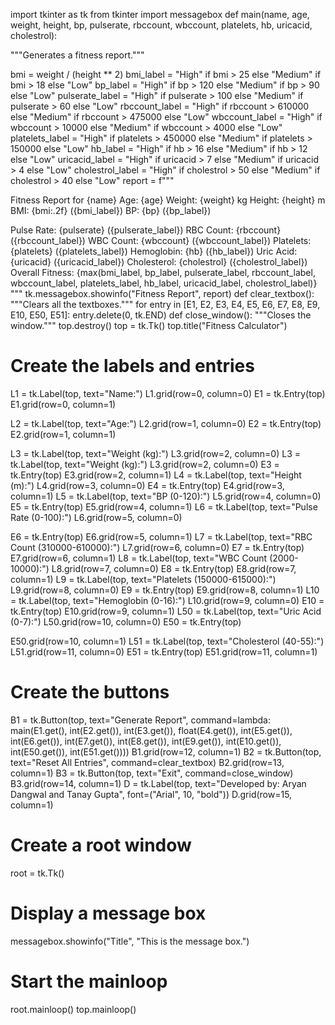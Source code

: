 
import tkinter as tk
from tkinter import messagebox
def main(name, age, weight, height, bp, pulserate, rbccount, wbccount, platelets, hb, 
uricacid, cholestrol):

 """Generates a fitness report."""
 
 bmi = weight / (height ** 2)
 bmi_label = "High" if bmi > 25 else "Medium" if bmi > 18 else "Low"
 bp_label = "High" if bp > 120 else "Medium" if bp > 90 else "Low"
 pulserate_label = "High" if pulserate > 100 else "Medium" if pulserate > 60 else "Low"
 rbccount_label = "High" if rbccount > 610000 else "Medium" if rbccount > 475000 else 
"Low"
 wbccount_label = "High" if wbccount > 10000 else "Medium" if wbccount > 4000 else 
"Low"
 platelets_label = "High" if platelets > 450000 else "Medium" if platelets > 150000 else 
"Low"
 hb_label = "High" if hb > 16 else "Medium" if hb > 12 else "Low"
 uricacid_label = "High" if uricacid > 7 else "Medium" if uricacid > 4 else "Low"
 cholestrol_label = "High" if cholestrol > 50 else "Medium" if cholestrol > 40 else "Low"
 report = f"""
 
Fitness Report for {name}
Age: {age}
Weight: {weight} kg
Height: {height} m
BMI: {bmi:.2f} ({bmi_label})
BP: {bp} ({bp_label})

Pulse Rate: {pulserate} ({pulserate_label})
RBC Count: {rbccount} ({rbccount_label})
WBC Count: {wbccount} ({wbccount_label})
Platelets: {platelets} ({platelets_label})
Hemoglobin: {hb} ({hb_label})
Uric Acid: {uricacid} ({uricacid_label})
Cholesterol: {cholestrol} ({cholestrol_label})
Overall Fitness: {max(bmi_label, bp_label, pulserate_label, rbccount_label, wbccount_label, 
platelets_label, hb_label, uricacid_label, cholestrol_label)}
"""
 tk.messagebox.showinfo("Fitness Report", report)
def clear_textbox():
 """Clears all the textboxes."""
 for entry in [E1, E2, E3, E4, E5, E6, E7, E8, E9, E10, E50, E51]:
 entry.delete(0, tk.END)
def close_window():
 """Closes the window."""
 top.destroy()
top = tk.Tk()
top.title("Fitness Calculator")
# Create the labels and entries
L1 = tk.Label(top, text="Name:")
L1.grid(row=0, column=0)
E1 = tk.Entry(top)
E1.grid(row=0, column=1)

L2 = tk.Label(top, text="Age:")
L2.grid(row=1, column=0)
E2 = tk.Entry(top)
E2.grid(row=1, column=1)

L3 = tk.Label(top, text="Weight (kg):")
L3.grid(row=2, column=0)
L3 = tk.Label(top, text="Weight (kg):")
L3.grid(row=2, column=0)
E3 = tk.Entry(top)
E3.grid(row=2, column=1)
L4 = tk.Label(top, text="Height (m):")
L4.grid(row=3, column=0)
E4 = tk.Entry(top)
E4.grid(row=3, column=1)
L5 = tk.Label(top, text="BP (0-120):")
L5.grid(row=4, column=0)
E5 = tk.Entry(top)
E5.grid(row=4, column=1)
L6 = tk.Label(top, text="Pulse Rate (0-100):")
L6.grid(row=5, column=0)

E6 = tk.Entry(top)
E6.grid(row=5, column=1)
L7 = tk.Label(top, text="RBC Count (310000-610000):")
L7.grid(row=6, column=0)
E7 = tk.Entry(top)
E7.grid(row=6, column=1)
L8 = tk.Label(top, text="WBC Count (2000-10000):")
L8.grid(row=7, column=0)
E8 = tk.Entry(top)
E8.grid(row=7, column=1)
L9 = tk.Label(top, text="Platelets (150000-615000):")
L9.grid(row=8, column=0)
E9 = tk.Entry(top)
E9.grid(row=8, column=1)
L10 = tk.Label(top, text="Hemoglobin (0-16):")
L10.grid(row=9, column=0)
E10 = tk.Entry(top)
E10.grid(row=9, column=1)
L50 = tk.Label(top, text="Uric Acid (0-7):")
L50.grid(row=10, column=0)
E50 = tk.Entry(top)

E50.grid(row=10, column=1)
L51 = tk.Label(top, text="Cholesterol (40-55):")
L51.grid(row=11, column=0)
E51 = tk.Entry(top)
E51.grid(row=11, column=1)


# Create the buttons
B1 = tk.Button(top, text="Generate Report", command=lambda: main(E1.get(), 
int(E2.get()), int(E3.get()), float(E4.get()), int(E5.get()), int(E6.get()), int(E7.get()), 
int(E8.get()), int(E9.get()), int(E10.get()), int(E50.get()), int(E51.get())))
B1.grid(row=12, column=1)
B2 = tk.Button(top, text="Reset All Entries", command=clear_textbox)
B2.grid(row=13, column=1)
B3 = tk.Button(top, text="Exit", command=close_window)
B3.grid(row=14, column=1)
D = tk.Label(top, text="Developed by: Aryan Dangwal and Tanay Gupta", font=("Arial", 
10, "bold"))
D.grid(row=15, column=1)

# Create a root window
root = tk.Tk()

# Display a message box
messagebox.showinfo("Title", "This is the message box.")
# Start the mainloop
root.mainloop()
top.mainloop()
